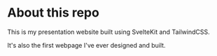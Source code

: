 # About this repo

This is my presentation website built using SvelteKit and TailwindCSS.

It's also the first webpage I've ever designed and built.
